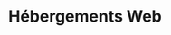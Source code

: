 ---
title: Hébergements Web
slug: hosting
sections: Premiers pas, Configuration de l'hébergement, Tutoriels, CMS, FTP et SSH, SSL, Bases de données, CloudDB, PHP, Optimiser son site, Diagnostic, Tâches automatisées (CRON), Réécriture et authentification, Anciennes offres
order: 02
---
